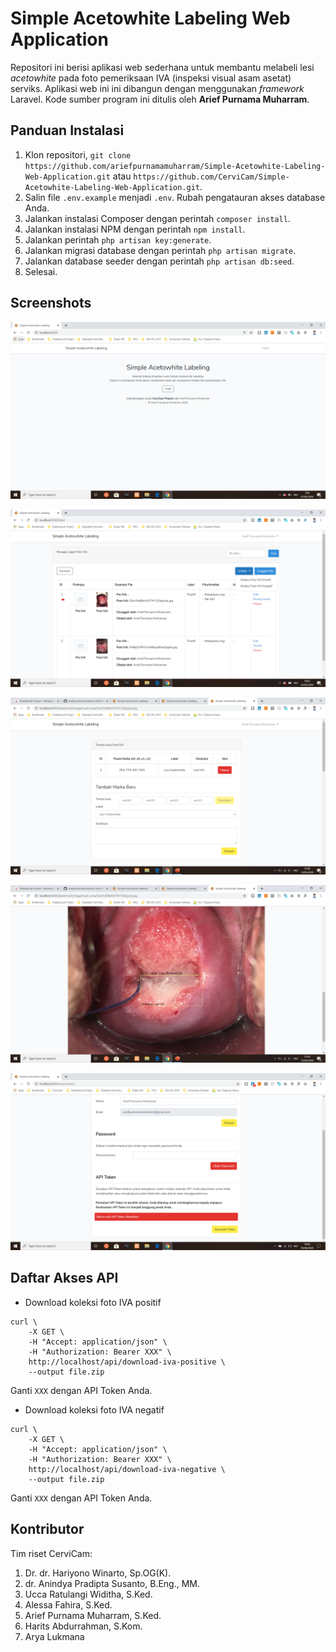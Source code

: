 # Simple Acetowhite Labeling Web Application
Repositori ini berisi aplikasi web sederhana untuk membantu melabeli lesi _acetowhite_ pada foto pemeriksaan IVA (inspeksi visual asam asetat) serviks. Aplikasi web ini ini dibangun dengan menggunakan _framework_ Laravel. Kode sumber program ini ditulis oleh **Arief Purnama Muharram**.

## Panduan Instalasi
1. Klon repositori, `git clone https://github.com/ariefpurnamamuharram/Simple-Acetowhite-Labeling-Web-Application.git` atau `https://github.com/CerviCam/Simple-Acetowhite-Labeling-Web-Application.git`.
2. Salin file `.env.example` menjadi `.env`. Rubah pengatauran akses database Anda.
3. Jalankan instalasi Composer dengan perintah `composer install`.
4. Jalankan instalasi NPM dengan perintah `npm install`.
5. Jalankan perintah `php artisan key:generate`.
6. Jalankan migrasi database dengan perintah `php artisan migrate`.
7. Jalankan database seeder dengan perintah `php artisan db:seed`.
8. Selesai.

## Screenshots
![Welcome](screenshot.png)

![Label Management](screenshot2.png)

![Label Management](screenshot3.png)

![Label Management](screenshot4.png)

![API Support](screenshot5.png)

## Daftar Akses API
- Download koleksi foto IVA positif
```
curl \
    -X GET \
    -H "Accept: application/json" \
    -H "Authorization: Bearer XXX" \
    http://localhost/api/download-iva-positive \
    --output file.zip
```
Ganti `XXX` dengan API Token Anda.

- Download koleksi foto IVA negatif
```
curl \
    -X GET \
    -H "Accept: application/json" \
    -H "Authorization: Bearer XXX" \
    http://localhost/api/download-iva-negative \
    --output file.zip
```
Ganti `XXX` dengan API Token Anda.

## Kontributor
Tim riset CerviCam:
1. Dr. dr. Hariyono Winarto, Sp.OG(K).
2. dr. Anindya Pradipta Susanto, B.Eng., MM.
3. Ucca Ratulangi Widitha, S.Ked.
4. Alessa Fahira, S.Ked.
5. Arief Purnama Muharram, S.Ked.
6. Harits Abdurrahman, S.Kom.
7. Arya Lukmana
